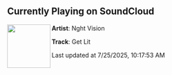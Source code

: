 ## Currently Playing on SoundCloud

[<img align="left" width="100" src="https://i1.sndcdn.com/artworks-VNCioGTfSHzC-0-t500x500.jpg">](https://soundcloud.com/nghtvision/get-lit)

**Artist**: Nght Vision 

**Track**: Get Lit

Last updated at 7/25/2025, 10:17:53 AM
